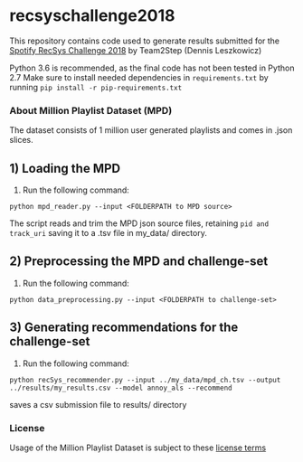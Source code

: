 # recsyschallenge2018

This repository contains code used to generate results submitted for the [Spotify RecSys Challenge 2018](https://recsys-challenge.spotify.com) by Team2Step (Dennis Leszkowicz)

Python 3.6 is recommended, as the final code has not been tested in Python 2.7 Make sure to install needed dependencies in ```requirements.txt``` by running ```pip install -r pip-requirements.txt```

### About Million Playlist Dataset (MPD)
The dataset consists of 1 million user generated playlists and comes in .json slices.

## 1) Loading the MPD
1. Run the following command:
```
python mpd_reader.py --input <FOLDERPATH to MPD source>
```
The script reads and trim the MPD json source files, retaining ``` pid and track_uri ``` saving it to a .tsv file in my_data/ directory.

## 2) Preprocessing the MPD and challenge-set
1. Run the following command:
```
python data_preprocessing.py --input <FOLDERPATH to challenge-set>
```

## 3) Generating recommendations for the challenge-set
1. Run the following command:
```
python recSys_recommender.py --input ../my_data/mpd_ch.tsv --output ../results/my_results.csv --model annoy_als --recommend
```
saves a csv submission file to results/ directory

### License
Usage of the Million Playlist Dataset is subject to these 
[license terms](https://recsys-challenge.spotify.com/license)

